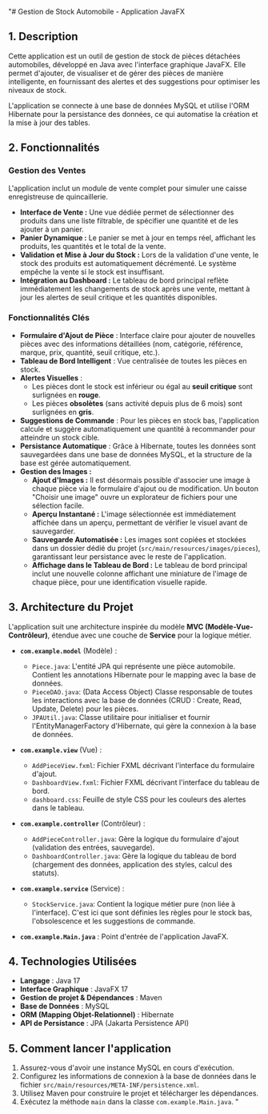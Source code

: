 "# Gestion de Stock Automobile - Application JavaFX

## 1. Description

Cette application est un outil de gestion de stock de pièces détachées automobiles, développé en Java avec l'interface graphique JavaFX. Elle permet d'ajouter, de visualiser et de gérer des pièces de manière intelligente, en fournissant des alertes et des suggestions pour optimiser les niveaux de stock.

L'application se connecte à une base de données MySQL et utilise l'ORM Hibernate pour la persistance des données, ce qui automatise la création et la mise à jour des tables.

## 2. Fonctionnalités

### Gestion des Ventes

L'application inclut un module de vente complet pour simuler une caisse enregistreuse de quincaillerie.

- **Interface de Vente :** Une vue dédiée permet de sélectionner des produits dans une liste filtrable, de spécifier une quantité et de les ajouter à un panier.
- **Panier Dynamique :** Le panier se met à jour en temps réel, affichant les produits, les quantités et le total de la vente.
- **Validation et Mise à Jour du Stock :** Lors de la validation d'une vente, le stock des produits est automatiquement décrémenté. Le système empêche la vente si le stock est insuffisant.
- **Intégration au Dashboard :** Le tableau de bord principal reflète immédiatement les changements de stock après une vente, mettant à jour les alertes de seuil critique et les quantités disponibles.

### Fonctionnalités Clés

- **Formulaire d'Ajout de Pièce** : Interface claire pour ajouter de nouvelles pièces avec des informations détaillées (nom, catégorie, référence, marque, prix, quantité, seuil critique, etc.).
- **Tableau de Bord Intelligent** : Vue centralisée de toutes les pièces en stock.
- **Alertes Visuelles** :
    - Les pièces dont le stock est inférieur ou égal au **seuil critique** sont surlignées en **rouge**.
    - Les pièces **obsolètes** (sans activité depuis plus de 6 mois) sont surlignées en **gris**.
- **Suggestions de Commande** : Pour les pièces en stock bas, l'application calcule et suggère automatiquement une quantité à recommander pour atteindre un stock cible.
- **Persistance Automatique** : Grâce à Hibernate, toutes les données sont sauvegardées dans une base de données MySQL, et la structure de la base est gérée automatiquement.
- **Gestion des Images :**
    - **Ajout d'Images :** Il est désormais possible d'associer une image à chaque pièce via le formulaire d'ajout ou de modification. Un bouton "Choisir une image" ouvre un explorateur de fichiers pour une sélection facile.
    - **Aperçu Instantané :** L'image sélectionnée est immédiatement affichée dans un aperçu, permettant de vérifier le visuel avant de sauvegarder.
    - **Sauvegarde Automatisée :** Les images sont copiées et stockées dans un dossier dédié du projet (`src/main/resources/images/pieces`), garantissant leur persistance avec le reste de l'application.
    - **Affichage dans le Tableau de Bord :** Le tableau de bord principal inclut une nouvelle colonne affichant une miniature de l'image de chaque pièce, pour une identification visuelle rapide.

## 3. Architecture du Projet

L'application suit une architecture inspirée du modèle **MVC (Modèle-Vue-Contrôleur)**, étendue avec une couche de **Service** pour la logique métier.

-   **`com.example.model`** (Modèle) :
    -   `Piece.java`: L'entité JPA qui représente une pièce automobile. Contient les annotations Hibernate pour le mapping avec la base de données.
    -   `PieceDAO.java`: (Data Access Object) Classe responsable de toutes les interactions avec la base de données (CRUD : Create, Read, Update, Delete) pour les pièces.
    -   `JPAUtil.java`: Classe utilitaire pour initialiser et fournir l'EntityManagerFactory d'Hibernate, qui gère la connexion à la base de données.

-   **`com.example.view`** (Vue) :
    -   `AddPieceView.fxml`: Fichier FXML décrivant l'interface du formulaire d'ajout.
    -   `DashboardView.fxml`: Fichier FXML décrivant l'interface du tableau de bord.
    -   `dashboard.css`: Feuille de style CSS pour les couleurs des alertes dans le tableau.

-   **`com.example.controller`** (Contrôleur) :
    -   `AddPieceController.java`: Gère la logique du formulaire d'ajout (validation des entrées, sauvegarde).
    -   `DashboardController.java`: Gère la logique du tableau de bord (chargement des données, application des styles, calcul des statuts).

-   **`com.example.service`** (Service) :
    -   `StockService.java`: Contient la logique métier pure (non liée à l'interface). C'est ici que sont définies les règles pour le stock bas, l'obsolescence et les suggestions de commande.

-   **`com.example.Main.java`** : Point d'entrée de l'application JavaFX.

## 4. Technologies Utilisées

- **Langage** : Java 17
- **Interface Graphique** : JavaFX 17
- **Gestion de projet & Dépendances** : Maven
- **Base de Données** : MySQL
- **ORM (Mapping Objet-Relationnel)** : Hibernate
- **API de Persistance** : JPA (Jakarta Persistence API)

## 5. Comment lancer l'application

1.  Assurez-vous d'avoir une instance MySQL en cours d'exécution.
2.  Configurez les informations de connexion à la base de données dans le fichier `src/main/resources/META-INF/persistence.xml`.
3.  Utilisez Maven pour construire le projet et télécharger les dépendances.
4.  Exécutez la méthode `main` dans la classe `com.example.Main.java`.
" 
